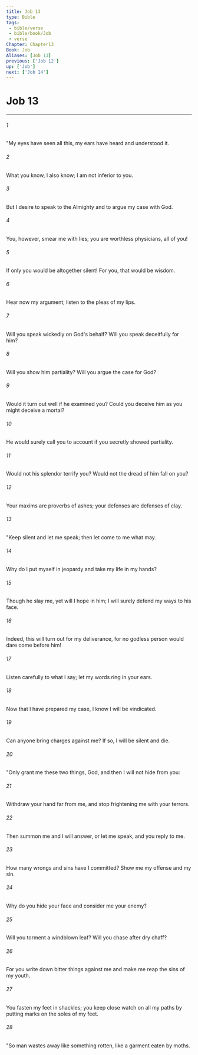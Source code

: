 ```yaml
---
title: Job 13
type: Bible
tags:
 - bible/verse
 - bible/book/Job
 - verse
Chapter: Chapter13
Book: Job
Aliases: [Job 13]
previous: ['Job 12']
up: ['Job']
next: ['Job 14']
---
```

# Job 13

***


###### 1 
"My eyes have seen all this, my ears have heard and understood it. 

###### 2 
What you know, I also know; I am not inferior to you. 

###### 3 
But I desire to speak to the Almighty and to argue my case with God. 

###### 4 
You, however, smear me with lies; you are worthless physicians, all of you! 

###### 5 
If only you would be altogether silent! For you, that would be wisdom. 

###### 6 
Hear now my argument; listen to the pleas of my lips. 

###### 7 
Will you speak wickedly on God's behalf? Will you speak deceitfully for him? 

###### 8 
Will you show him partiality? Will you argue the case for God? 

###### 9 
Would it turn out well if he examined you? Could you deceive him as you might deceive a mortal? 

###### 10 
He would surely call you to account if you secretly showed partiality. 

###### 11 
Would not his splendor terrify you? Would not the dread of him fall on you? 

###### 12 
Your maxims are proverbs of ashes; your defenses are defenses of clay. 

###### 13 
"Keep silent and let me speak; then let come to me what may. 

###### 14 
Why do I put myself in jeopardy and take my life in my hands? 

###### 15 
Though he slay me, yet will I hope in him; I will surely defend my ways to his face. 

###### 16 
Indeed, this will turn out for my deliverance, for no godless person would dare come before him! 

###### 17 
Listen carefully to what I say; let my words ring in your ears. 

###### 18 
Now that I have prepared my case, I know I will be vindicated. 

###### 19 
Can anyone bring charges against me? If so, I will be silent and die. 

###### 20 
"Only grant me these two things, God, and then I will not hide from you: 

###### 21 
Withdraw your hand far from me, and stop frightening me with your terrors. 

###### 22 
Then summon me and I will answer, or let me speak, and you reply to me. 

###### 23 
How many wrongs and sins have I committed? Show me my offense and my sin. 

###### 24 
Why do you hide your face and consider me your enemy? 

###### 25 
Will you torment a windblown leaf? Will you chase after dry chaff? 

###### 26 
For you write down bitter things against me and make me reap the sins of my youth. 

###### 27 
You fasten my feet in shackles; you keep close watch on all my paths by putting marks on the soles of my feet. 

###### 28 
"So man wastes away like something rotten, like a garment eaten by moths. 
